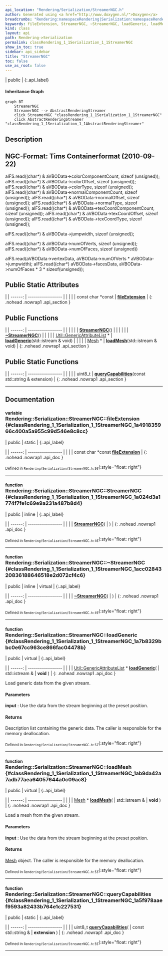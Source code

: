 ```yaml
---
api_location: "Rendering/Serialization/StreamerNGC.h"
author: Generated using <a href="http://www.doxygen.nl/">Doxygen</a>
breadcrumbs: "Rendering:namespaceRendering|Serialization:namespaceRendering_1_1Serialization"
keywords: fileExtension, StreamerNGC, ~StreamerNGC, loadGeneric, loadMesh, queryCapabilities
kind: class
layout: api
path: Rendering->Serialization
permalink: classRendering_1_1Serialization_1_1StreamerNGC
show_in_toc: true
sidebar: api_sidebar
title: "StreamerNGC"
toc: false
use_as_root: false
---
```


| public |
{:.api_label}

#### Inheritance Graph

```mermaid
graph BT
	StreamerNGC
	StreamerNGC --> AbstractRenderingStreamer
	click StreamerNGC "classRendering_1_1Serialization_1_1StreamerNGC"
	click AbstractRenderingStreamer "classRendering_1_1Serialization_1_1AbstractRenderingStreamer"
```

## Description



## NGC-Format: Tims Containerformat (2010-09-22)

aIFS.read((char*) & aVBOData->colorComponentCount, sizeof (unsigned)); aIFS.read((char*) & aVBOData->colorOffset, sizeof (unsigned)); aIFS.read((char*) & aVBOData->colorType, sizeof (unsigned)); aIFS.read((char*) & aVBOData->normalComponentCount, sizeof (unsigned)); aIFS.read((char*) & aVBOData->normalOffset, sizeof (unsigned)); aIFS.read((char*) & aVBOData->normalType, sizeof (unsigned)); aIFS.read((char*) & aVBOData->texCoordComponentCount, sizeof (unsigned)); aIFS.read((char*) & aVBOData->texCoordOffset, sizeof (unsigned)); aIFS.read((char*) & aVBOData->texCoordType, sizeof (unsigned));

aIFS.read((char*) & aVBOData->jumpwidth, sizeof (unsigned));

aIFS.read((char*) & aVBOData->numOfVerts, sizeof (unsigned)); aIFS.read((char*) & aVBOData->numOfFaces, sizeof (unsigned))

aIFS.read(aVBOData->vertexData, aVBOData->numOfVerts * aVBOData->jumpwidth); aIFS.read((char*) aVBOData->facesData, aVBOData->numOfFaces * 3 * sizeof(unsigned));



## Public Static Attributes

|
| ------: | ----------------- |
|  | |
| const char *const | **[fileExtension](#classRendering_1_1Serialization_1_1StreamerNGC_1a491835966c400a5a955c99d546e8c8cc)**  |
{: .nohead .nowrap1 .api_section }


## Public Functions

|
| ------: | ----------------- |
|  | |
|  | **[StreamerNGC](#classRendering_1_1Serialization_1_1StreamerNGC_1a024d3a1774f7fe1c69e9a231a487b8d4)**() |
|  | |
|  | **[~StreamerNGC](#classRendering_1_1Serialization_1_1StreamerNGC_1acc0284320836188646518e2d072cf4c6)**() |
|  | |
| [Util::GenericAttributeList](classUtil_1_1GenericAttributeList) * | **[loadGeneric](#classRendering_1_1Serialization_1_1StreamerNGC_1a7b8329bbc0e67cc963ce866fac04478b)**(std::istream & void) |
|  | |
| [Mesh](classRendering_1_1Mesh) * | **[loadMesh](#classRendering_1_1Serialization_1_1StreamerNGC_1ab9da42a7adb77aea64057644a0c09ac8)**(std::istream & void) |
{: .nohead .nowrap1 .api_section }


## Public Static Functions

|
| ------: | ----------------- |
|  | |
| uint8_t | **[queryCapabilities](#classRendering_1_1Serialization_1_1StreamerNGC_1a5f978aaef9593a82433b764e1c227531)**(const std::string & extension) |
{: .nohead .nowrap1 .api_section }


-------------------------------------------------------------------

## Documentation

### <small>variable</small><br/> Rendering::Serialization::StreamerNGC::fileExtension {#classRendering_1_1Serialization_1_1StreamerNGC_1a491835966c400a5a955c99d546e8c8cc}

| public | static |
{:.api_label}

|
| ------: | ----------------- |
|  |
| const char *const **[fileExtension](#classRendering_1_1Serialization_1_1StreamerNGC_1a491835966c400a5a955c99d546e8c8cc)**  |
{: .nohead .nowrap1 .api_doc }





<sub>Defined in `Rendering/Serialization/StreamerNGC.h:56`</sub>{:style="float: right"}

-------------------------------------------------------------------

### <small>function</small><br/> Rendering::Serialization::StreamerNGC::StreamerNGC {#classRendering_1_1Serialization_1_1StreamerNGC_1a024d3a1774f7fe1c69e9a231a487b8d4}

| public | inline |
{:.api_label}

|
| ------: | ----------------- |
|  |
|  **[StreamerNGC](#classRendering_1_1Serialization_1_1StreamerNGC_1a024d3a1774f7fe1c69e9a231a487b8d4)**( |  ) |
{: .nohead .nowrap1 .api_doc }





<sub>Defined in `Rendering/Serialization/StreamerNGC.h:46`</sub>{:style="float: right"}

-------------------------------------------------------------------

### <small>function</small><br/> Rendering::Serialization::StreamerNGC::~StreamerNGC {#classRendering_1_1Serialization_1_1StreamerNGC_1acc0284320836188646518e2d072cf4c6}

| public | inline | virtual |
{:.api_label}

|
| ------: | ----------------- |
|  |
|  **[~StreamerNGC](#classRendering_1_1Serialization_1_1StreamerNGC_1acc0284320836188646518e2d072cf4c6)**( |  ) |
{: .nohead .nowrap1 .api_doc }





<sub>Defined in `Rendering/Serialization/StreamerNGC.h:49`</sub>{:style="float: right"}

-------------------------------------------------------------------

### <small>function</small><br/> Rendering::Serialization::StreamerNGC::loadGeneric {#classRendering_1_1Serialization_1_1StreamerNGC_1a7b8329bbc0e67cc963ce866fac04478b}

| public | virtual |
{:.api_label}

|
| ------: | ----------------- |
|  |
| [Util::GenericAttributeList](classUtil_1_1GenericAttributeList) * **[loadGeneric](#classRendering_1_1Serialization_1_1StreamerNGC_1a7b8329bbc0e67cc963ce866fac04478b)**( | std::istream & | **void** ) |
{: .nohead .nowrap1 .api_doc }



Load generic data from the given stream.


#### Parameters
**input**
:  Use the data from the stream beginning at the preset position.




#### Returns
Description list containing the generic data. The caller is responsible for the memory deallocation.





<sub>Defined in `Rendering/Serialization/StreamerNGC.h:52`</sub>{:style="float: right"}

-------------------------------------------------------------------

### <small>function</small><br/> Rendering::Serialization::StreamerNGC::loadMesh {#classRendering_1_1Serialization_1_1StreamerNGC_1ab9da42a7adb77aea64057644a0c09ac8}

| public | virtual |
{:.api_label}

|
| ------: | ----------------- |
|  |
| [Mesh](classRendering_1_1Mesh) * **[loadMesh](#classRendering_1_1Serialization_1_1StreamerNGC_1ab9da42a7adb77aea64057644a0c09ac8)**( | std::istream & | **void** ) |
{: .nohead .nowrap1 .api_doc }



Load a mesh from the given stream.


#### Parameters
**input**
:  Use the data from the stream beginning at the preset position.




#### Returns
 [Mesh](classRendering_1_1Mesh) object. The caller is responsible for the memory deallocation.





<sub>Defined in `Rendering/Serialization/StreamerNGC.h:53`</sub>{:style="float: right"}

-------------------------------------------------------------------

### <small>function</small><br/> Rendering::Serialization::StreamerNGC::queryCapabilities {#classRendering_1_1Serialization_1_1StreamerNGC_1a5f978aaef9593a82433b764e1c227531}

| public | static |
{:.api_label}

|
| ------: | ----------------- |
|  |
| uint8_t **[queryCapabilities](#classRendering_1_1Serialization_1_1StreamerNGC_1a5f978aaef9593a82433b764e1c227531)**( | const std::string & | **extension** ) |
{: .nohead .nowrap1 .api_doc }





<sub>Defined in `Rendering/Serialization/StreamerNGC.h:55`</sub>{:style="float: right"}

-------------------------------------------------------------------

